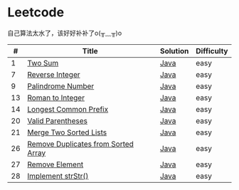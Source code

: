 # Leetcode
自己算法太水了，该好好补补了o(╥﹏╥)o


| #   | Title  | Solution | Difficulty |
| --- | ------ | -------- | ---------- |
| 1 | [Two Sum](https://leetcode.com/problems/two-sum/) | [Java](https://github.com/Alone95/Leetcode/blob/master/src/Two_Sum.java) | easy |
| 7 | [Reverse Integer](https://leetcode.com/problems/reverse-integer/description/) | [Java](https://github.com/Alone95/Leetcode/blob/master/src/reverse.java) | easy |
| 9 | [Palindrome Number](https://leetcode.com/problems/palindrome-number/description/) | [Java](https://github.com/Alone95/Leetcode/blob/master/src/Palindrome_Number.java) | easy |
| 13 | [Roman to Integer](https://leetcode.com/problems/roman-to-integer/) | [Java](https://github.com/Alone95/Leetcode/blob/master/src/romanToInteger.java) | easy |
| 14 | [Longest Common Prefix](https://leetcode.com/problems/longest-common-prefix/description/) | [Java](https://github.com/Alone95/Leetcode/blob/master/src/longestCommonPrefix.java) | easy |
| 20 | [Valid Parentheses ](https://leetcode.com/problems/valid-parentheses/) | [Java](https://github.com/Alone95/Leetcode/blob/master/src/validParentheses.java) | easy |
| 21 | [Merge Two Sorted Lists](https://leetcode.com/problems/merge-two-sorted-lists/) | [Java](https://github.com/Alone95/Leetcode/blob/master/src/mergeTwoSortedLists.java) | easy |
| 26 | [Remove Duplicates from Sorted Array](https://leetcode.com/problems/remove-duplicates-from-sorted-array/) | [Java](https://github.com/Alone95/Leetcode/blob/master/src/removeDuplicatesfromSortedArray.java) | easy |
| 27 | [Remove Element](https://leetcode.com/problems/remove-element/) | [Java](https://github.com/Alone95/Leetcode/blob/master/src/removeElement.java) | easy |
| 28 | [Implement strStr()](https://leetcode.com/problems/implement-strstr) | [Java](https://github.com/Alone95/Leetcode/blob/master/src/implementStrStr.java) | easy |


